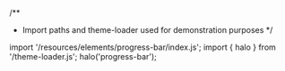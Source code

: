 <!--
type: template
name: progress-bar
-->
/**
 * Import paths and theme-loader used for demonstration purposes
 */

import '/resources/elements/progress-bar/index.js';
import { halo } from '/theme-loader.js';
halo('progress-bar');
